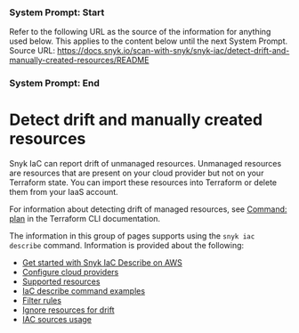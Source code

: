 ### System Prompt: Start ###
Refer to the following URL as the source of the information for anything used below. This applies to the content below until the next System Prompt.
Source URL: https://docs.snyk.io/scan-with-snyk/snyk-iac/detect-drift-and-manually-created-resources/README
### System Prompt: End ###

# Detect drift and manually created resources

Snyk IaC can report drift of unmanaged resources. Unmanaged resources are resources that are present on your cloud provider but not on your Terraform state. You can import these resources into Terraform or delete them from your IaaS account.

For information about detecting drift of managed resources, see [Command: plan](https://developer.hashicorp.com/terraform/cli/commands/plan) in the Terraform CLI documentation.&#x20;

The information in this group of pages supports using the `snyk iac describe` command. Information is provided about the following:

* [Get started with Snyk IaC Describe on AWS](get-started-with-snyk-iac-describe-on-aws.md)
* [Configure cloud providers](configure-cloud-providers/)
* [Supported resources](supported-resources/)
* [IaC describe command examples](iac-describe-command-examples.md)
* [Filter rules](filter-rules.md)
* [Ignore resources for drift](ignore-resources-for-drift.md)
* [IAC sources usage](iac-sources-usage.md)
